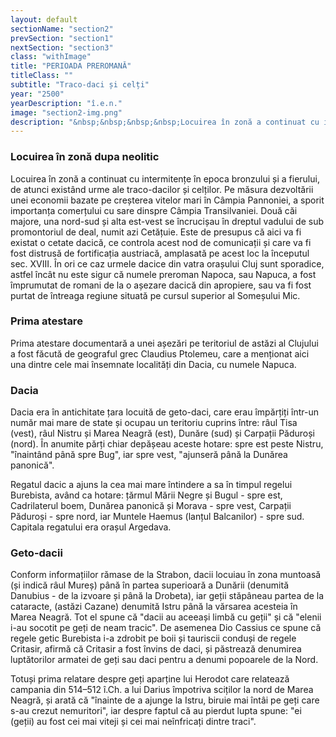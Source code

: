 ```yaml
---
layout: default
sectionName: "section2"
prevSection: "section1"
nextSection: "section3"
class: "withImage"
title: "PERIOADA PREROMANĂ"
titleClass: ""
subtitle: "Traco-daci și celți"
year: "2500"
yearDescription: "î.e.n."
image: "section2-img.png"
description: "&nbsp;&nbsp;&nbsp;&nbsp;Locuirea în zonă a continuat cu intermitențe în epoca bronzului și a fierului, de atunci existând urme ale <em>traco-dacilor și celților.</br></em>&nbsp;&nbsp;&nbsp;&nbsp;Pe măsura dezvoltării unei economii bazate pe creșterea vitelor mari în Câmpia Pannoniei, a sporit importanța comerțului cu sare dinspre Câmpia Transilvaniei. Două căi majore, una nord-sud și alta est-vest se încrucișau în dreptul vadului de sub promontoriul de deal, numit azi <em>Cetățuie.</em>"
---
```


<h3>Locuirea în zonă dupa neolitic</h3>

Locuirea în zonă a continuat cu intermitențe în epoca bronzului și a fierului, de atunci existând urme ale traco-dacilor și celților. Pe măsura dezvoltării unei economii bazate pe creșterea vitelor mari în Câmpia Pannoniei, a sporit importanța comerțului cu sare dinspre Câmpia Transilvaniei. Două căi majore, una nord-sud și alta est-vest se încrucișau în dreptul vadului de sub promontoriul de deal, numit azi Cetățuie. Este de presupus că aici va fi existat o cetate dacică, ce controla acest nod de comunicații și care va fi fost distrusă de fortificația austriacă, amplasată pe acest loc la începutul sec. XVIII. În ori ce caz urmele dacice din vatra orașului Cluj sunt sporadice, astfel încât nu este sigur că numele preroman Napoca, sau Napuca, a fost împrumutat de romani de la o așezare dacică din apropiere, sau va fi fost purtat de întreaga regiune situată pe cursul superior al Someșului Mic.

<h3>Prima atestare</h3>
Prima atestare documentară a unei așezări pe teritoriul de astăzi al Clujului a fost făcută de geograful grec Claudius Ptolemeu, care a menționat aici una dintre cele mai însemnate localități din Dacia, cu numele Napuca.

<h3>Dacia</h3>
Dacia era în antichitate țara locuită de geto-daci, care erau împărțiți într-un număr mai mare de state și ocupau un teritoriu cuprins între: râul Tisa (vest), râul Nistru și Marea Neagră (est), Dunăre (sud) și Carpații Păduroși (nord). În anumite părți chiar depășeau aceste hotare: spre est peste Nistru, "înaintând până spre Bug", iar spre vest, "ajunseră până la Dunărea panonică".

Regatul dacic a ajuns la cea mai mare întindere a sa în timpul regelui Burebista, având ca hotare: țărmul Mării Negre și Bugul - spre est, Cadrilaterul boem, Dunărea panonică și Morava - spre vest, Carpații Păduroși - spre nord, iar Muntele Haemus (lanțul Balcanilor) - spre sud. Capitala regatului era orașul Argedava.

<h3>Geto-dacii</h3>
Conform informațiilor rămase de la Strabon, dacii locuiau în zona muntoasă (și indică râul Mureș) până în partea superioară a Dunării (denumită Danubius - de la izvoare și până la Drobeta), iar geții stăpâneau partea de la cataracte, (astăzi Cazane) denumită Istru până la vărsarea acesteia în Marea Neagră. Tot el spune că "dacii au aceeași limbă cu geții" și că "elenii i-au socotit pe geți de neam tracic". De asemenea Dio Cassius ce spune că regele getic Burebista i-a zdrobit pe boii și tauriscii conduși de regele Critasir, afirmă că Critasir a fost învins de daci, și păstrează denumirea luptătorilor armatei de geți sau daci pentru a denumi popoarele de la Nord.

Totuși prima relatare despre geți aparține lui Herodot care relatează campania din 514–512 î.Ch. a lui Darius împotriva sciților la nord de Marea Neagră, și arată că "înainte de a ajunge la Istru, biruie mai întâi pe geți care s-au crezut nemuritori", iar despre faptul că au pierdut lupta spune: "ei (geții) au fost cei mai viteji și cei mai neînfricați dintre traci".
